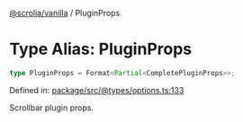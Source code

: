 [@scrolia/vanilla](../README.md) / PluginProps

# Type Alias: PluginProps

```ts
type PluginProps = Format<Partial<CompletePluginProps>>;
```

Defined in: [package/src/@types/options.ts:133](https://github.com/scrolia/vanilla/blob/71d11a743faf8de64b56201c92ff9484fdce9f24/package/src/@types/options.ts#L133)

Scrollbar plugin props.
